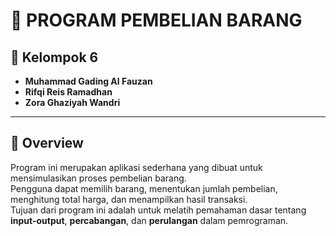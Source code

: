 # 🛒 PROGRAM PEMBELIAN BARANG

## 👥 Kelompok 6
- **Muhammad Gading Al Fauzan**
- **Rifqi Reis Ramadhan**
- **Zora Ghaziyah Wandri**

---

## 📝 Overview
Program ini merupakan aplikasi sederhana yang dibuat untuk mensimulasikan proses pembelian barang.  
Pengguna dapat memilih barang, menentukan jumlah pembelian, menghitung total harga, dan menampilkan hasil transaksi.  
Tujuan dari program ini adalah untuk melatih pemahaman dasar tentang **input-output**, **percabangan**, dan **perulangan** dalam pemrograman.

